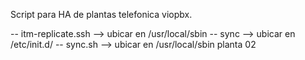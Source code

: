 Script para HA de plantas telefonica viopbx.

-- itm-replicate.ssh  --> ubicar en /usr/local/sbin
-- sync --> ubicar en /etc/init.d/
-- sync.sh --> ubicar en /usr/local/sbin planta 02